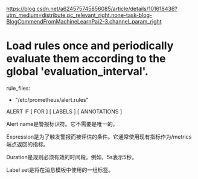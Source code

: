 
https://blog.csdn.net/a624575745856085/article/details/101618436?utm_medium=distribute.pc_relevant_right.none-task-blog-BlogCommendFromMachineLearnPai2-3.channel_param_right

# Load rules once and periodically evaluate them according to the global 'evaluation_interval'.
rule_files:
 - "/etc/prometheus/alert.rules"



 ALERT <alert name>
  IF <expression>
  [ FOR <duration> ]
  [ LABELS <label set> ]
  [ ANNOTATIONS <label set> ]


Alert name是警报标识符。它不需要是唯一的。

Expression是为了触发警报而被评估的条件。它通常使用现有指标作为/metrics端点返回的指标。

Duration是规则必须有效的时间段。例如，5s表示5秒。

Label set是将在消息模板中使用的一组标签。
